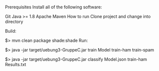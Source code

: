 Prerequisites
Install all of the following software:

Git
Java >= 1.8
Apache Maven
How to run
Clone project and change into directory

Build:

  $> mvn clean package shade:shade
Run:

  $> java -jar target/uebung3-GruppeC.jar train Model train-ham train-spam
  
  $> java -jar target/uebung3-GruppeC.jar classify Model.json train-ham Results.txt
